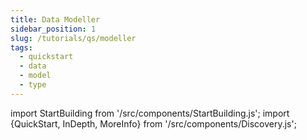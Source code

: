 ```yaml
---
title: Data Modeller
sidebar_position: 1
slug: /tutorials/qs/modeller
tags:
  - quickstart
  - data
  - model
  - type
---
```

import StartBuilding from '/src/components/StartBuilding.js';
import {QuickStart, InDepth, MoreInfo} from '/src/components/Discovery.js';

<QuickStart text="This quickstart track will help you learn how to model and store data in OpenDataDSL." />
